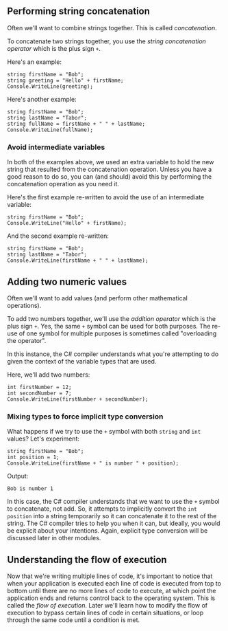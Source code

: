 

## Performing string concatenation

Often we'll want to combine strings together.  This is called *concatenation*.

To concatenate two strings together, you use the *string concatenation operator* which is the plus sign `+`.

Here's an example:

```csharp-interactive
string firstName = "Bob";
string greeting = "Hello" + firstName;
Console.WriteLine(greeting);
```
Here's another example:

```csharp-interactive
string firstName = "Bob";
string lastName = "Tabor";
string fullName = firstName + " " + lastName;
Console.WriteLine(fullName);
```

### Avoid intermediate variables

In both of the examples above, we used an extra variable to hold the new string that resulted from the concatenation operation.  Unless you have a good reason to do so, you can (and should) avoid this by performing the concatenation operation as you need it.  

Here's the first example re-written to avoid the use of an intermediate variable:

```csharp-interactive
string firstName = "Bob";
Console.WriteLine("Hello" + firstName);
```

And the second example re-written:

```csharp-interactive
string firstName = "Bob";
string lastName = "Tabor";
Console.WriteLine(firstName + " " + lastName);
```

## Adding two numeric values

Often we'll want to add values (and perform other mathematical operations).

To add two numbers together, we'll use the *addition operator* which is the plus sign `+`.  Yes, the same `+` symbol can be used for both purposes.  The re-use of one symbol for multiple purposes is sometimes called "overloading the operator".

In this instance, the C# compiler understands what you're attempting to do given the context of the variable types that are used.

Here, we'll add two numbers:

```csharp-interactive
int firstNumber = 12;
int secondNumber = 7;
Console.WriteLine(firstNumber + secondNumber);
```

### Mixing types to force implicit type conversion

What happens if we try to use the `+` symbol with both `string` and `int` values?  Let's experiment:

```csharp-interactive
string firstName = "Bob";
int position = 1;
Console.WriteLine(firstName + " is number " + position);
```

Output:

```output
Bob is number 1
```
In this case, the C# compiler understands that we want to use the `+` symbol to concatenate, not add.  So, it attempts to implicitly convert the `int position` into a string temporarily so it can concatenate it to the rest of the string.  The C# compiler tries to help you when it can, but ideally, you would be explicit about your intentions.  Again, explicit type conversion will be discussed later in other modules.

## Understanding the flow of execution

Now that we're writing multiple lines of code, it's important to notice that when your application is executed each line of code is executed from top to bottom until there are no more lines of code to execute, at which point the application ends and returns control back to the operating system.  This is called the *flow of execution*.  Later we'll learn how to modify the flow of execution to bypass certain lines of code in certain situations, or loop through the same code until a condition is met.
